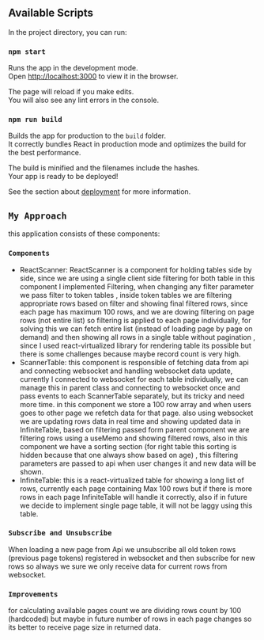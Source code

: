 ## Available Scripts

In the project directory, you can run:

### `npm start`

Runs the app in the development mode.\
Open [http://localhost:3000](http://localhost:3000) to view it in the browser.

The page will reload if you make edits.\
You will also see any lint errors in the console.

### `npm run build`

Builds the app for production to the `build` folder.\
It correctly bundles React in production mode and optimizes the build for the best performance.

The build is minified and the filenames include the hashes.\
Your app is ready to be deployed!

See the section about [deployment](https://facebook.github.io/create-react-app/docs/deployment) for more information.

## `My Approach`

this application consists of these components:

### `Components`

- ReactScanner: ReactScanner is a component for holding tables side by side, since we are using a single client side filtering for both table in this component I implemented Filtering, when changing any filter parameter we pass filter to token tables , inside token tables we are filtering appropriate rows based on filter and showing final filtered rows, since each page has maximum 100 rows, and we are dowing filtering on page rows (not entire list) so filtering is applied to each page individually, for solving this we can fetch entire list (instead of loading page by page on demand) and then showing all rows in a single table without pagination , since I used react-virtualized library for rendering table its possible but there is some challenges because maybe record count is very high.
- ScannerTable: this component is responsible of fetching data from api and connecting websocket and handling websocket data update, currently I connected to websocket for each table individually, we can manage this in parent class and connecting to websocket once and pass events to each ScannerTable separately, but its tricky and need more time. in this component we store a 100 row array and when users goes to other page we refetch data for that page. also using websocket we are updating rows data in real time and showing updated data in InfiniteTable, based on filtering passed form parent component we are filtering rows using a useMemo and showing filtered rows, also in this component we have a sorting section (for right table this sorting is hidden because that one always show based on age) , this filtering parameters are passed to api when user changes it and new data will be shown.
- InfiniteTable: this is a react-virtualized table for showing a long list of rows, currently each page containing Max 100 rows but if there is more rows in each page InfiniteTable will handle it correctly, also if in future we decide to implement single page table, it will not be laggy using this table.

### `Subscribe and Unsubscribe`

When loading a new page from Api we unsubscribe all old token rows (previous page tokens) registered in websocket and then subscribe for new rows so always we sure we only receive data for current rows from websocket.

### `Improvements`

for calculating available pages count we are dividing rows count by 100 (hardcoded) but maybe in future number of rows in each page changes so its better to receive page size in returned data.
